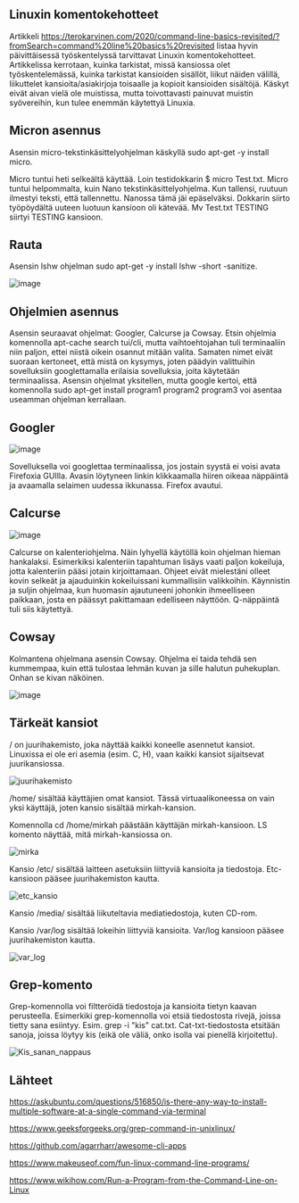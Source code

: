 ## Linuxin komentokehotteet

Artikkeli https://terokarvinen.com/2020/command-line-basics-revisited/?fromSearch=command%20line%20basics%20revisited listaa hyvin päivittäisessä työskentelyssä tarvittavat 
Linuxin komentokehotteet. Artikkelissa kerrotaan, kuinka tarkistat, missä kansiossa olet työskentelemässä, kuinka tarkistat kansioiden sisällöt, liikut näiden välillä, liikuttelet kansioita/asiakirjoja toisaalle ja kopioit kansioiden sisältöjä. Käskyt eivät aivan vielä ole muistissa, mutta toivottavasti painuvat muistin syövereihin, kun tulee enemmän käytettyä Linuxia. 

## Micron asennus

Asensin micro-tekstinkäsittelyohjelman käskyllä sudo apt-get -y install micro. 

Micro tuntui heti selkeältä käyttää. Loin testidokkarin $ micro Test.txt. Micro tuntui helpommalta, kuin Nano tekstinkäsittelyohjelma. Kun tallensi, ruutuun ilmestyi teksti, että tallennettu. Nanossa tämä jäi epäselväksi. Dokkarin siirto työpöydältä uuteen luotuun kansioon oli kätevää. Mv Test.txt TESTING siirtyi TESTING kansioon. 

## Rauta

Asensin lshw ohjelman sudo apt-get -y install lshw -short -sanitize. 

![image](https://user-images.githubusercontent.com/82024427/213912573-168a8248-35bd-4092-8439-2f9507339000.png)

## Ohjelmien asennus 

Asensin seuraavat ohjelmat: Googler, Calcurse ja Cowsay. Etsin ohjelmia komennolla apt-cache search tui/cli, mutta vaihtoehtojahan tuli terminaaliin niin paljon, ettei niistä oikein osannut mitään valita. Samaten nimet eivät suoraan kertoneet, että mistä on kysymys, joten päädyin valittuihin sovelluksiin googlettamalla erilaisia sovelluksia, joita käytetään terminaalissa. Asensin ohjelmat yksitellen, mutta google kertoi, että komennolla sudo apt-get install program1 program2 program3 voi asentaa useamman ohjelman kerrallaan. 

## Googler

![image](https://user-images.githubusercontent.com/82024427/213912722-49da35fc-1866-4761-a4d0-878c2e8da97d.png)

Sovelluksella voi googlettaa terminaalissa, jos jostain syystä ei voisi avata Firefoxia GUIlla. Avasin löytyneen linkin klikkaamalla hiiren oikeaa näppäintä ja avaamalla selaimen uudessa ikkunassa. Firefox avautui. 

## Calcurse 

![image](https://user-images.githubusercontent.com/82024427/213913000-0d3f69ec-4381-4dd2-a985-033e8b3728b4.png)

Calcurse on kalenteriohjelma. Näin lyhyellä käytöllä koin ohjelman hieman hankalaksi. Esimerkiksi kalenteriin tapahtuman lisäys vaati paljon kokeiluja, jotta kalenteriin pääsi jotain kirjoittamaan. Ohjeet eivät mielestäni olleet kovin selkeät ja ajauduinkin kokeiluissani kummallisiin valikkoihin. Käynnistin ja suljin ohjelmaa, kun huomasin ajautuneeni johonkin ihmeelliseen paikkaan, josta en päässyt pakittamaan edelliseen näyttöön. Q-näppäintä tuli siis käytettyä.

## Cowsay

Kolmantena ohjelmana asensin Cowsay. Ohjelma ei taida tehdä sen kummempaa, kuin että tulostaa lehmän kuvan ja sille halutun puhekuplan. Onhan se kivan näköinen. 

![image](https://user-images.githubusercontent.com/82024427/213913113-d5486492-a630-4df9-afe8-f412761b3651.png)

## Tärkeät kansiot

/ on juurihakemisto, joka näyttää kaikki koneelle asennetut kansiot. Linuxissa ei ole eri asemia (esim. C, H), vaan kaikki kansiot sijaitsevat juurikansiossa. 

![juurihakemisto](https://user-images.githubusercontent.com/82024427/213914700-88da2ea7-59d9-487f-9bd3-dfaaafc5e3cd.png)

/home/ sisältää käyttäjien omat kansiot. Tässä virtuaalikoneessa on vain yksi käyttäjä, joten kansio sisältää mirkah-kansion. 

Komennolla cd /home/mirkah päästään käyttäjän mirkah-kansioon. LS komento näyttää, mitä mirkah-kansiossa on. 

![mirka](https://user-images.githubusercontent.com/82024427/213915845-01b22d31-c1c8-4a9c-b0ab-241c32e7e37d.png)

Kansio /etc/ sisältää laitteen asetuksiin liittyviä kansioita ja tiedostoja. Etc-kansioon pääsee juurihakemiston kautta. 

![etc_kansio](https://user-images.githubusercontent.com/82024427/213916173-4e3ce233-93ec-4e7b-9625-aa19cbcd9736.png)

Kansio /media/ sisältää liikuteltavia mediatiedostoja, kuten CD-rom. 

Kansio /var/log sisältää lokeihin liittyviä kansioita. Var/log kansioon pääsee juurihakemiston kautta. 

![var_log](https://user-images.githubusercontent.com/82024427/213916181-5480a4bb-5873-4f73-b56f-a54b1c1a2705.png)

## Grep-komento

Grep-komennolla voi filtteröidä tiedostoja ja kansioita tietyn kaavan perusteella. Esimerkiki grep-komennolla voi etsiä tiedostosta rivejä, joissa tietty sana esiintyy. Esim. grep -i "kis" cat.txt. Cat-txt-tiedostosta etsitään sanoja, joissa löytyy kis (eikä ole väliä, onko isolla vai pienellä kirjoitettu). 

![Kis_sanan_nappaus](https://user-images.githubusercontent.com/82024427/213920721-aa7a6644-6472-4304-afb9-4f26c1d4557d.png)


## Lähteet

https://askubuntu.com/questions/516850/is-there-any-way-to-install-multiple-software-at-a-single-command-via-terminal

https://www.geeksforgeeks.org/grep-command-in-unixlinux/

https://github.com/agarrharr/awesome-cli-apps

https://www.makeuseof.com/fun-linux-command-line-programs/

https://www.wikihow.com/Run-a-Program-from-the-Command-Line-on-Linux





